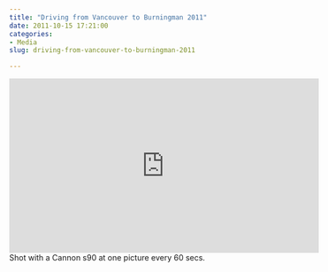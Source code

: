 ```yaml
---
title: "Driving from Vancouver to Burningman 2011"
date: 2011-10-15 17:21:00
categories:
- Media
slug: driving-from-vancouver-to-burningman-2011

---
```


<iframe width="560" height="315" src="http://www.youtube.com/embed/xIlEM8PhGI0" frameborder="0" allowfullscreen></iframe>
Shot with a Cannon s90 at one picture every 60 secs. 
